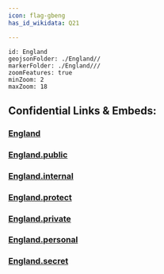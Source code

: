 ```yaml
---
icon: flag-gbeng
has_id_wikidata: Q21 

---
```


```leaflet
id: England
geojsonFolder: ./England//
markerFolder: ./England///
zoomFeatures: true 
minZoom: 2 
maxZoom: 18
```


## Confidential Links & Embeds: 

### [England](/_Standards/Earth/Continent/Europe/Europe~North/UK/England.md) 

### [England.public](/_public/Earth/Continent/Europe/Europe~North/UK/England.public.md) 

### [England.internal](/_internal/Earth/Continent/Europe/Europe~North/UK/England.internal.md) 

### [England.protect](/_protect/Earth/Continent/Europe/Europe~North/UK/England.protect.md) 

### [England.private](/_private/Earth/Continent/Europe/Europe~North/UK/England.private.md) 

### [England.personal](/_personal/Earth/Continent/Europe/Europe~North/UK/England.personal.md) 

### [England.secret](/_secret/Earth/Continent/Europe/Europe~North/UK/England.secret.md)

